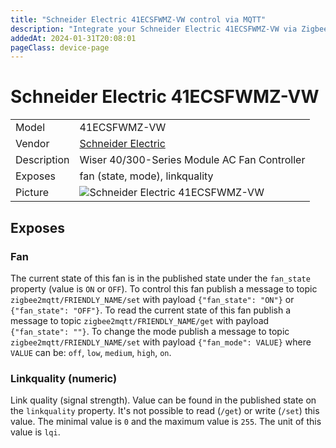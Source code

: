 ```yaml
---
title: "Schneider Electric 41ECSFWMZ-VW control via MQTT"
description: "Integrate your Schneider Electric 41ECSFWMZ-VW via Zigbee2MQTT with whatever smart home infrastructure you are using without the vendor's bridge or gateway."
addedAt: 2024-01-31T20:08:01
pageClass: device-page
---
```


<!-- !!!! -->
<!-- ATTENTION: This file is auto-generated through docgen! -->
<!-- You can only edit the "Notes"-Section between the two comment lines "Notes BEGIN" and "Notes END". -->
<!-- Do not use h1 or h2 heading within "## Notes"-Section. -->
<!-- !!!! -->

# Schneider Electric 41ECSFWMZ-VW

|     |     |
|-----|-----|
| Model | 41ECSFWMZ-VW  |
| Vendor  | [Schneider Electric](/supported-devices/#v=Schneider%20Electric)  |
| Description | Wiser 40/300-Series Module AC Fan Controller |
| Exposes | fan (state, mode), linkquality |
| Picture | ![Schneider Electric 41ECSFWMZ-VW](https://www.zigbee2mqtt.io/images/devices/41ECSFWMZ-VW.jpg) |


<!-- Notes BEGIN: You can edit here. Add "## Notes" headline if not already present. -->


<!-- Notes END: Do not edit below this line -->




## Exposes

### Fan 
The current state of this fan is in the published state under the `fan_state` property (value is `ON` or `OFF`).
To control this fan publish a message to topic `zigbee2mqtt/FRIENDLY_NAME/set` with payload `{"fan_state": "ON"}` or `{"fan_state": "OFF"}`.
To read the current state of this fan publish a message to topic `zigbee2mqtt/FRIENDLY_NAME/get` with payload `{"fan_state": ""}`.
To change the mode publish a message to topic `zigbee2mqtt/FRIENDLY_NAME/set` with payload `{"fan_mode": VALUE}` where `VALUE` can be: `off`, `low`, `medium`, `high`, `on`.

### Linkquality (numeric)
Link quality (signal strength).
Value can be found in the published state on the `linkquality` property.
It's not possible to read (`/get`) or write (`/set`) this value.
The minimal value is `0` and the maximum value is `255`.
The unit of this value is `lqi`.


